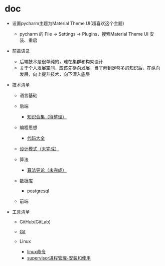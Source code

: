 # doc

- 设置pycharm主题为Material Theme UI(超喜欢这个主题)
    - pycharm 的 File -> Settings -> Plugins，搜索Material Theme UI 安装、重启

- 前辈语录
   - 后端技术是很单纯的，难在集群和构架设计
   - 关于个人发展空间，应该先横向发展，当了解到足够多的知识后，在纵向发展，向上提升技术，向下深入底层

- 技术清单
   - 语言基础
   - 后端
      - [知识合集（待整理）](后端/知识合集.md)

   - 编程思想
      - [代码大全](编程思想/代码大全/代码大全.md)
   
   - [设计模式（未完成）](设计模式.md)
   
   - 算法
      - [算法导论（未完成）](算法/算法导论.md)
   
   - 数据库
      - [postgresql](数据库/postgresql.md)
   
   - 前端

- 工具清单
   
   - GitHub(GitLab)
   
   - [Git](Git/Git.md)
   
   - Linux
      - [linux命令](Linux/linux命令.md)
      - [supervisor进程管理-安装和使用](Linux/supervisor.md)
